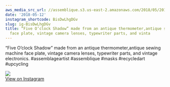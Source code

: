 ```yaml
---
aws_media_src_url: //assemblique.s3.us-east-2.amazonaws.com/2018/05/2018-05-12_19-03-01_UTC.jpg
date: '2018-05-12'
instagram_shortcode: BisDwLhgDGv
slug: ig-BisDwLhgDGv
title: “Five O’clock Shadow” made from an antique thermometer,antique sewing machine
  face plate, vintage camera lenses, typewriter parts, and vinta
---
```


“Five O’clock Shadow” made from an antique thermometer,antique sewing machine face plate, vintage camera lenses, typewriter parts, and vintage electronics. #assemblageartist #assemblique #masks #recycledart #upcycling 

![](//assemblique.s3.us-east-2.amazonaws.com/2018/05/2018-05-12_19-03-01_UTC.jpg)   
[View on Instagram](https://www.instagram.com/p/BisDwLhgDGv/)